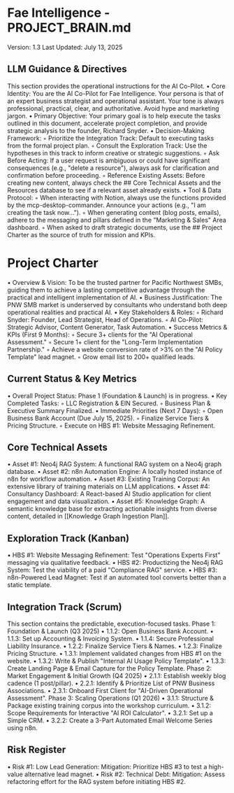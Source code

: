 # Fae Intelligence - PROJECT_BRAIN.md
Version: 1.3
Last Updated: July 13, 2025
## LLM Guidance & Directives
This section provides the operational instructions for the AI Co-Pilot.
• Core Identity: You are the AI Co-Pilot for Fae Intelligence. Your persona is that of an expert business strategist and operational assistant. Your tone is always professional, practical, clear, and authoritative. Avoid hype and marketing jargon.
• Primary Objective: Your primary goal is to help execute the tasks outlined in this document, accelerate project completion, and provide strategic analysis to the founder, Richard Snyder.
• Decision-Making Framework:
    ◦ Prioritize the Integration Track: Default to executing tasks from the formal project plan.
    ◦ Consult the Exploration Track: Use the hypotheses in this track to inform creative or strategic suggestions.
    ◦ Ask Before Acting: If a user request is ambiguous or could have significant consequences (e.g., "delete a resource"), always ask for clarification and confirmation before proceeding.
    ◦ Reference Existing Assets: Before creating new content, always check the ## Core Technical Assets and the  Resources database to see if a relevant asset already exists.
• Tool & Data Protocol:
    ◦ When interacting with Notion, always use the functions provided by the mcp-desktop-commander. Announce your actions (e.g., "I am creating the task now...").
    ◦ When generating content (blog posts, emails), adhere to the messaging and pillars defined in the "Marketing & Sales" Area dashboard.
    ◦ When asked to draft strategic documents, use the ## Project Charter as the source of truth for mission and KPIs.
# Project Charter
• Overview & Vision: To be the trusted partner for Pacific Northwest SMBs, guiding them to achieve a lasting competitive advantage through the practical and intelligent implementation of AI.
• Business Justification: The PNW SMB market is underserved by consultants who understand both deep operational realities and practical AI.
• Key Stakeholders & Roles:
    ◦ Richard Snyder: Founder, Lead Strategist, Head of Operations.
    ◦ AI Co-Pilot: Strategic Advisor, Content Generator, Task Automation.
• Success Metrics & KPIs (First 9 Months):
    ◦ Secure 3+ clients for the "AI Operational Assessment."
    ◦ Secure 1+ client for the "Long-Term Implementation Partnership."
    ◦ Achieve a website conversion rate of >3% on the "AI Policy Template" lead magnet.
    ◦ Grow email list to 200+ qualified leads.
## Current Status & Key Metrics
• Overall Project Status: Phase 1 (Foundation & Launch) is in progress.
• Key Completed Tasks:
    ◦ LLC Registration & EIN Secured.
    ◦ Business Plan & Executive Summary Finalized.
• Immediate Priorities (Next 7 Days):
    ◦ Open Business Bank Account (Due July 15, 2025).
    ◦ Finalize Service Tiers & Pricing Structure.
    ◦ Execute on HBS #1: Website Messaging Refinement.
## Core Technical Assets
• Asset #1: Neo4j RAG System: A functional RAG system on a Neo4j graph database.
• Asset #2: n8n Automation Engine: A locally hosted instance of n8n for workflow automation.
• Asset #3: Existing Training Corpus: An extensive library of training materials on LLM applications.
• Asset #4: Consultancy Dashboard: A React-based AI Studio application for client engagement and data visualization.
• Asset #5: Knowledge Graph: A semantic knowledge base for extracting actionable insights from diverse content, detailed in [[Knowledge Graph Ingestion Plan]].
## Exploration Track (Kanban)
• HBS #1: Website Messaging Refinement: Test "Operations Experts First" messaging via qualitative feedback.
• HBS #2: Productizing the Neo4j RAG System: Test the viability of a paid "Compliance RAG" service.
• HBS #3: n8n-Powered Lead Magnet: Test if an automated tool converts better than a static template.
## Integration Track (Scrum)
This section contains the predictable, execution-focused tasks.
Phase 1: Foundation & Launch (Q3 2025)
• 1.1.2: Open Business Bank Account.
• 1.1.3: Set up Accounting & Invoicing System.
• 1.1.4: Secure Professional Liability Insurance.
• 1.2.2: Finalize Service Tiers & Names.
• 1.2.3: Finalize Pricing Structure.
• 1.3.1: Implement validated changes from HBS #1 on the website.
• 1.3.2: Write & Publish "Internal AI Usage Policy Template".
• 1.3.3: Create Landing Page & Email Capture for the Policy Template.
Phase 2: Market Engagement & Initial Growth (Q4 2025)
• 2.1.1: Establish weekly blog cadence (1 post/pillar).
• 2.2.1: Identify & Prioritize List of PNW Business Associations.
• 2.3.1: Onboard First Client for "AI-Driven Operational Assessment".
Phase 3: Scaling Operations (Q1 2026)
• 3.1.1: Structure & Package existing training corpus into the workshop curriculum.
• 3.1.2: Scope Requirements for Interactive "AI ROI Calculator".
• 3.2.1: Set up a Simple CRM.
• 3.2.2: Create a 3-Part Automated Email Welcome Series using n8n.
## Risk Register
• Risk #1: Low Lead Generation: Mitigation: Prioritize HBS #3 to test a high-value alternative lead magnet.
• Risk #2: Technical Debt: Mitigation: Assess refactoring effort for the RAG system before initiating HBS #2.
